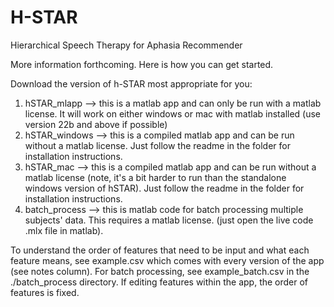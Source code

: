 # H-STAR
Hierarchical Speech Therapy for Aphasia Recommender

More information forthcoming. Here is how you can get started.

Download the version of h-STAR most appropriate for you: 
1. hSTAR_mlapp --> this is a matlab app and can only be run with a matlab license. It will work on either windows or mac with matlab installed (use version 22b and above if possible)
2. hSTAR_windows --> this is a compiled matlab app and can be run without a matlab license. Just follow the readme in the folder for installation instructions.
3. hSTAR_mac --> this is a compiled matlab app and can be run without a matlab license (note, it's a bit harder to run than the standalone windows version of hSTAR). Just follow the readme in the folder for installation instructions.
4. batch_process --> this is matlab code for batch processing multiple subjects' data. This requires a matlab license. (just open the live code .mlx file in matlab).

To understand the order of features that need to be input and what each feature means, see example.csv which comes with every version of the app (see notes column).
For batch processing, see example_batch.csv in the ./batch_process directory. If editing features within the app, the order of features is fixed. 
